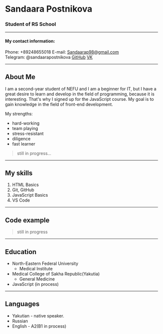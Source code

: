 # Sandaara Postnikova
### Student of RS School
____

#### My contact information:

Phone: +89248655018
E-mail: Sandaarap98@gmail.com  
Telegram: @sandaarapostnikova
[GitHub](https://github.com/iSandy98)
[VK](https://vk.com/isandyy)

____

## About Me

I am a second-year student of NEFU and I am a beginner for IT, but I have a great desire to learn and develop in the field of programming, because it is interesting. That's why I signed up for the JavaScript course.  My goal is to gain knowledge in the field of front-end development.

My strengths:
* hard-working
* team playing
* stress-resistant
* diligence
* fast learner
> still in progress...
____

## My skills
1. HTML Basics
2. Git, GitHub
3. JavaScript Basics
4. VS Code
_____
## Code example
> still in progress
_____
## Education

* North-Eastern Federal University
    - Medical Institute
* Medical College of Sakha Republic(Yakutia)
    - General Medicine
* JavaScript (in process)
____
## Languages
* Yakutian - native speaker.
* Russian
* English - A2(B1 in process)
